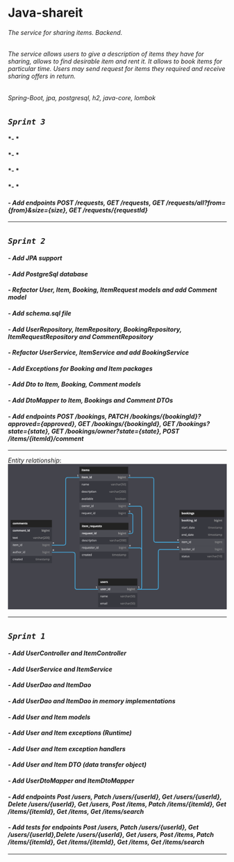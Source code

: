 # **Java-shareit**

###### The service for sharing items. Backend.
###### The service allows users to give a description of items they have for sharing, allows to find desirable item and rent it. It allows to book items for particular time. Users may send request for items they required and receive sharing offers in return.
###### Spring-Boot, jpa, postgresql, h2, java-core, lombok

## *`Sprint 3`*
#### *- *
#### *- *
#### *- *
#### *- *
#### *- Add endpoints POST /requests, GET /requests, GET /requests/all?from={from}&size={size}, GET /requests/{requestId}*
___

## *`Sprint 2`*
#### *- Add JPA support*
#### *- Add PostgreSql database*
#### *- Refactor User, Item, Booking, ItemRequest models and add Comment model*
#### *- Add schema.sql file*
#### *- Add UserRepository, ItemRepository, BookingRepository, ItemRequestRepository and CommentRepository*
#### *- Refactor UserService, ItemService and add BookingService*
#### *- Add Exceptions for Booking and Item packages*
#### *- Add Dto to Item, Booking, Comment models*
#### *- Add DtoMapper to Item, Bookings and Comment DTOs*
#### *- Add endpoints POST /bookings, PATCH /bookings/{bookingId}?approved={approved}, GET /bookings/{bookingId}, GET /bookings?state={state}, GET /bookings/owner?state={state}, POST /items/{itemId}/comment*
___
*Entity relationship*:  
![Entity relationship](/ER/ER.png)
___

## *`Sprint 1`*
#### *- Add UserController and ItemController*
#### *- Add UserService and ItemService*
#### *- Add UserDao and ItemDao*
#### *- Add UserDao and ItemDao in memory implementations*
#### *- Add User and Item models*
#### *- Add User and Item exceptions (Runtime)*
#### *- Add User and Item exception handlers*
#### *- Add User and Item DTO (data transfer object)*
#### *- Add UserDtoMapper and ItemDtoMapper*
#### *- Add endpoints Post /users, Patch /users/{userId}, Get /users/{userId}, Delete /users/{userId}, Get /users, Post /items, Patch /items/{itemId}, Get /items/{itemId}, Get /items, Get /items/search*
#### *- Add tests for endpoints Post /users, Patch /users/{userId}, Get /users/{userId},Delete /users/{userId}, Get /users, Post /items, Patch /items/{itemId}, Get /items/{itemId}, Get /items, Get /items/search*
___
    
